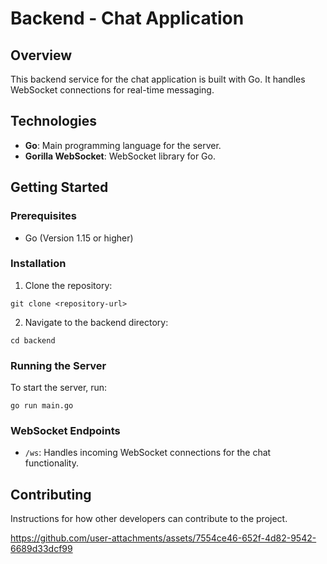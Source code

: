 # Backend - Chat Application

## Overview
This backend service for the chat application is built with Go. It handles WebSocket connections for real-time messaging.

## Technologies
- **Go**: Main programming language for the server.
- **Gorilla WebSocket**: WebSocket library for Go.

## Getting Started

### Prerequisites
- Go (Version 1.15 or higher)

### Installation
1. Clone the repository:
```
git clone <repository-url>
```
2. Navigate to the backend directory:
```
cd backend
```

### Running the Server
To start the server, run:
```
go run main.go
```

### WebSocket Endpoints
- `/ws`: Handles incoming WebSocket connections for the chat functionality.

## Contributing
Instructions for how other developers can contribute to the project.



https://github.com/user-attachments/assets/7554ce46-652f-4d82-9542-6689d33dcf99

